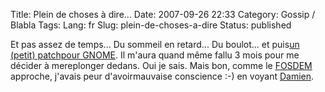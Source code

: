 Title: Plein de choses à dire...
Date: 2007-09-26 22:33
Category: Gossip / Blabla
Tags:
Lang: fr
Slug: plein-de-choses-a-dire
Status: published

Et pas assez de temps... Du sommeil en retard... Du boulot... et puis[un (petit) patchpour GNOME](http://bugzilla.gnome.org/show_bug.cgi?id=361139). Il m'aura quand même fallu 3 mois pour me décider à mereplonger dedans. Oui je sais. Mais bon, comme le [FOSDEM](http://www.fosdem.org/2007/) approche, j'avais peur d'avoirmauvaise conscience :-) en voyant [Damien](http://blog.ekiga.net/).
